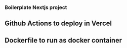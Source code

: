 ### Boilerplate Nextjs project 


## Github Actions to deploy in Vercel 

## Dockerfile to run as docker container 
